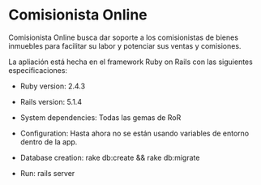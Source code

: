 # Comisionista Online

Comisionista Online busca dar soporte a los comisionistas de bienes inmuebles para facilitar su labor y potenciar sus ventas y comisiones.

La apliación está hecha en el framework Ruby on Rails con las siguientes especificaciones:

* Ruby version: 2.4.3

* Rails version: 5.1.4

* System dependencies: Todas las gemas de RoR

* Configuration: Hasta ahora no se están usando variables de entorno dentro de la app.

* Database creation: rake db:create && rake db:migrate

* Run: rails server
